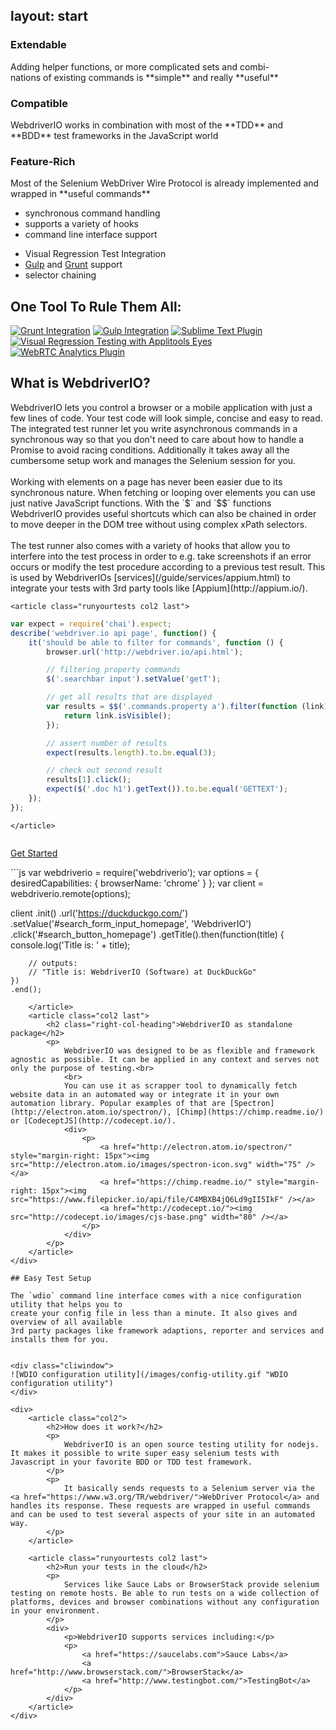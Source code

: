 layout: start
---

<aside class="teaser">
    <div class="teaserbox">
        <h3>Extendable</h3>
        <p>
            Adding helper functions, or more complicated sets and combi-<br>nations of existing
            commands is **simple** and really **useful**
        </p>
    </div>
    <div class="teaserbox">
        <h3>Compatible</h3>
        <p>
            WebdriverIO works in combination with most of the **TDD** and **BDD** test frameworks
            in the JavaScript world
        </p>
    </div>
    <div class="teaserbox">
        <h3>Feature-Rich</h3>
        <p>
            Most of the Selenium WebDriver Wire Protocol is already implemented and wrapped in
            **useful commands**
        </p>
    </div>
</aside>

<aside class="features">
    <ul>
        <li>synchronous command handling</li>
        <li>supports a variety of hooks</li>
        <li>command line interface support</li>
    </ul>
    <ul>
        <li>Visual Regression Test Integration</li>
        <li><a href="http://gulpjs.com/">Gulp</a> and <a href="http://gruntjs.com/">Grunt</a> support</li>
        <li>selector chaining</li>
    </ul>
</aside>

<div class="rulethemall">
    <h2 class="text-align">One Tool To Rule Them All:</h2>
    <a href="https://github.com/webdriverio/grunt-webdriver"><img src="/images/plugins/grunt.png" alt="Grunt Integration"></a>
    <a href="https://github.com/webdriverio/gulp-webdriver"><img src="/images/plugins/gulp.png" alt="Gulp Integration"></a>
    <a href="https://packagecontrol.io/packages/WebdriverIO"><img src="/images/plugins/sublime.png" alt="Sublime Text Plugin"></a>
    <a href="https://github.com/webdriverio/webdrivercss#applitools-eyes-support"><img src="/images/plugins/applitools.png" alt="Visual Regression Testing with Applitools Eyes"></a>
    <a href="https://github.com/webdriverio/webdriverrtc"><img src="/images/plugins/webrtc.png" alt="WebRTC Analytics Plugin"></a>
</div>


## What is WebdriverIO?

<div style="overflow: hidden">
    <article class="col2">
        WebdriverIO lets you control a browser or a mobile application with just a few lines of code. Your test code will look simple, concise and easy to read. The integrated test runner let you write asynchronous commands in a synchronous way so that you don't need to care about how to handle a Promise to avoid racing conditions. Additionally it takes away all the cumbersome setup work and manages the Selenium session for you.<br>
        <br>
        Working with elements on a page has never been easier due to its synchronous nature. When fetching or looping over elements you can use just native JavaScript functions. With the `$` and `$$` functions WebdriverIO provides useful shortcuts which can also be chained in order to move deeper in the DOM tree without using complex xPath selectors.<br>
        <br>
        The test runner also comes with a variety of hooks that allow you to interfere into the test process in order to e.g. take screenshots if an error occurs or modify the test procedure according to a previous test result. This is used by WebdriverIOs [services](/guide/services/appium.html) to integrate your tests with 3rd party tools like [Appium](http://appium.io/).
    </article>

    <article class="runyourtests col2 last">
```js
var expect = require('chai').expect;
describe('webdriver.io api page', function() {
    it('should be able to filter for commands', function () {
        browser.url('http://webdriver.io/api.html');

        // filtering property commands
        $('.searchbar input').setValue('getT');

        // get all results that are displayed
        var results = $$('.commands.property a').filter(function (link) {
            return link.isVisible();
        });

        // assert number of results
        expect(results.length).to.be.equal(3);

        // check out second result
        results[1].click();
        expect($('.doc h1').getText()).to.be.equal('GETTEXT');
    });
});
```
    </article>
</div>

<a href="/guide.html" class="button getstarted">Get Started</a>
<div class="testimonials"></div>

<div style="overflow: hidden">
    <article class="col2 standalone">
```js
var webdriverio = require('webdriverio');
var options = { desiredCapabilities: { browserName: 'chrome' } };
var client = webdriverio.remote(options);

client
    .init()
    .url('https://duckduckgo.com/')
    .setValue('#search_form_input_homepage', 'WebdriverIO')
    .click('#search_button_homepage')
    .getTitle().then(function(title) {
        console.log('Title is: ' + title);

        // outputs:
        // "Title is: WebdriverIO (Software) at DuckDuckGo"
    })
    .end();
```
    </article>
    <article class="col2 last">
        <h2 class="right-col-heading">WebdriverIO as standalone package</h2>
        <p>
            WebdriverIO was designed to be as flexible and framework agnostic as possible. It can be applied in any context and serves not only the purpose of testing.<br>
            <br>
            You can use it as scrapper tool to dynamically fetch website data in an automated way or integrate it in your own automation library. Popular examples of that are [Spectron](http://electron.atom.io/spectron/), [Chimp](https://chimp.readme.io/) or [CodeceptJS](http://codecept.io/).
            <div>
                <p>
                    <a href="http://electron.atom.io/spectron/" style="margin-right: 15px"><img src="http://electron.atom.io/images/spectron-icon.svg" width="75" /></a>
                    <a href="https://chimp.readme.io/" style="margin-right: 15px"><img src="https://www.filepicker.io/api/file/C4MBXB4jQ6Ld9gII5IkF" /></a>
                    <a href="http://codecept.io/"><img src="http://codecept.io/images/cjs-base.png" width="80" /></a>
                </p>
            </div>
        </p>
    </article>
</div>

## Easy Test Setup

The `wdio` command line interface comes with a nice configuration utility that helps you to
create your config file in less than a minute. It also gives and overview of all available
3rd party packages like framework adaptions, reporter and services and installs them for you.


<div class="cliwindow">
![WDIO configuration utility](/images/config-utility.gif "WDIO configuration utility")
</div>

<div>
    <article class="col2">
        <h2>How does it work?</h2>
        <p>
            WebdriverIO is an open source testing utility for nodejs. It makes it possible to write super easy selenium tests with Javascript in your favorite BDD or TDD test framework.
        </p>
        <p>
            It basically sends requests to a Selenium server via the <a href="https://www.w3.org/TR/webdriver/">WebDriver Protocol</a> and handles its response. These requests are wrapped in useful commands and can be used to test several aspects of your site in an automated way.
        </p>
    </article>

    <article class="runyourtests col2 last">
        <h2>Run your tests in the cloud</h2>
        <p>
            Services like Sauce Labs or BrowserStack provide selenium testing on remote hosts. Be able to run tests on a wide collection of platforms, devices and browser combinations without any configuration in your environment.
        </p>
        <div>
            <p>WebdriverIO supports services including:</p>
            <p>
                <a href="https://saucelabs.com">Sauce Labs</a>
                <a href="http://www.browserstack.com/">BrowserStack</a>
                <a href="http://www.testingbot.com/">TestingBot</a>
            </p>
        </div>
    </article>
</div>
